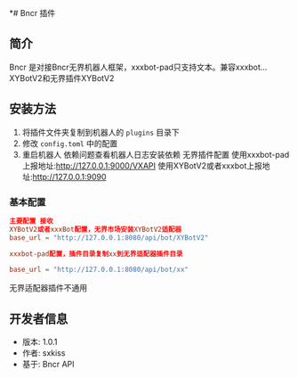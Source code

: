 *# Bncr 插件

## 简介

Bncr 是对接Bncr无界机器人框架，xxxbot-pad只支持文本。兼容xxxbot…XYBotV2和无界插件XYBotV2 

## 安装方法

1. 将插件文件夹复制到机器人的 `plugins` 目录下
2. 修改 `config.toml` 中的配置
3. 重启机器人
依赖问题查看机器人日志安装依赖
无界插件配置
使用xxxbot-pad上报地址:http://127.0.0.1:9000/VXAPI
使用XYBotV2或者xxxbot上报地址:http://127.0.0.1:9090
### 基本配置

```toml
主要配置 接收
XYBotV2或者xxxBot配置，无界市场安装XYBotV2适配器
base_url = "http://127.0.0.1:8080/api/bot/XYBotV2"

xxxbot-pad配置，插件目录复制xx到无界适配器插件目录

base_url = "http://127.0.0.1:8080/api/bot/xx"
```
无界适配器插件不通用



## 开发者信息

- 版本: 1.0.1
- 作者: sxkiss
- 基于: Bncr API
